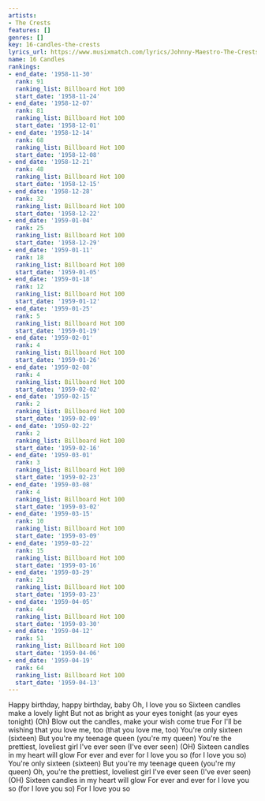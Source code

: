 ```yaml
---
artists:
- The Crests
features: []
genres: []
key: 16-candles-the-crests
lyrics_url: https://www.musixmatch.com/lyrics/Johnny-Maestro-The-Crests/16-Candles
name: 16 Candles
rankings:
- end_date: '1958-11-30'
  rank: 91
  ranking_list: Billboard Hot 100
  start_date: '1958-11-24'
- end_date: '1958-12-07'
  rank: 81
  ranking_list: Billboard Hot 100
  start_date: '1958-12-01'
- end_date: '1958-12-14'
  rank: 68
  ranking_list: Billboard Hot 100
  start_date: '1958-12-08'
- end_date: '1958-12-21'
  rank: 48
  ranking_list: Billboard Hot 100
  start_date: '1958-12-15'
- end_date: '1958-12-28'
  rank: 32
  ranking_list: Billboard Hot 100
  start_date: '1958-12-22'
- end_date: '1959-01-04'
  rank: 25
  ranking_list: Billboard Hot 100
  start_date: '1958-12-29'
- end_date: '1959-01-11'
  rank: 18
  ranking_list: Billboard Hot 100
  start_date: '1959-01-05'
- end_date: '1959-01-18'
  rank: 12
  ranking_list: Billboard Hot 100
  start_date: '1959-01-12'
- end_date: '1959-01-25'
  rank: 5
  ranking_list: Billboard Hot 100
  start_date: '1959-01-19'
- end_date: '1959-02-01'
  rank: 4
  ranking_list: Billboard Hot 100
  start_date: '1959-01-26'
- end_date: '1959-02-08'
  rank: 4
  ranking_list: Billboard Hot 100
  start_date: '1959-02-02'
- end_date: '1959-02-15'
  rank: 2
  ranking_list: Billboard Hot 100
  start_date: '1959-02-09'
- end_date: '1959-02-22'
  rank: 2
  ranking_list: Billboard Hot 100
  start_date: '1959-02-16'
- end_date: '1959-03-01'
  rank: 3
  ranking_list: Billboard Hot 100
  start_date: '1959-02-23'
- end_date: '1959-03-08'
  rank: 4
  ranking_list: Billboard Hot 100
  start_date: '1959-03-02'
- end_date: '1959-03-15'
  rank: 10
  ranking_list: Billboard Hot 100
  start_date: '1959-03-09'
- end_date: '1959-03-22'
  rank: 15
  ranking_list: Billboard Hot 100
  start_date: '1959-03-16'
- end_date: '1959-03-29'
  rank: 21
  ranking_list: Billboard Hot 100
  start_date: '1959-03-23'
- end_date: '1959-04-05'
  rank: 44
  ranking_list: Billboard Hot 100
  start_date: '1959-03-30'
- end_date: '1959-04-12'
  rank: 51
  ranking_list: Billboard Hot 100
  start_date: '1959-04-06'
- end_date: '1959-04-19'
  rank: 64
  ranking_list: Billboard Hot 100
  start_date: '1959-04-13'
---
```

Happy birthday, happy birthday, baby
Oh, I love you so
Sixteen candles make a lovely light
But not as bright as your eyes tonight (as your eyes tonight) (Oh)
Blow out the candles, make your wish come true
For I'll be wishing that you love me, too (that you love me, too)
You're only sixteen (sixteen)
But you're my teenage queen (you're my queen)
You're the prettiest, loveliest girl I've ever seen (I've ever seen) (OH)
Sixteen candles in my heart will glow
For ever and ever for I love you so (for I love you so)
You're only sixteen (sixteen)
But you're my teenage queen (you're my queen)
Oh, you're the prettiest, loveliest girl I've ever seen (I've ever seen) (OH)
Sixteen candles in my heart will glow
For ever and ever for I love you so (for I love you so)
For I love you so
